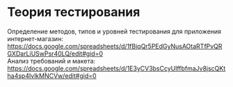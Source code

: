 # Теория тестирования
Определение методов, типов и уровней тестирования для приложения интернет-магазин: https://docs.google.com/spreadsheets/d/1fBiqQr5PEdGyNusAOtaRTfPvQRGXDarLiUSwPsr40LQ/edit#gid=0  
Анализ требований и макета:   https://docs.google.com/spreadsheets/d/1E3yCV3bsCcyUlffbfmaJv8jscQKtha4sp4IvlkMNCVw/edit#gid=0
